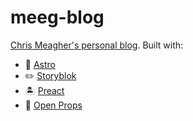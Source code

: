 # meeg-blog

[Chris Meagher's personal blog](https://meeg.dev). Built with:

* 🚀 [Astro](https://astro.build)
* ✏️ [Storyblok](https://www.storyblok.com/)
* 🏝️ [Preact](https://preactjs.com/)
* 🎨 [Open Props](https://open-props.style/)
